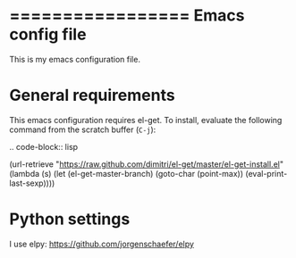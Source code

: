 =================
Emacs config file 
=================

This is my emacs configuration file.

General requirements
====================

This emacs configuration requires el-get. 
To install, evaluate the following command from the scratch buffer (``C-j``): 

.. code-block:: lisp

  (url-retrieve
    "https://raw.github.com/dimitri/el-get/master/el-get-install.el"
    (lambda (s)
    (let (el-get-master-branch)
      (goto-char (point-max))
      (eval-print-last-sexp))))

Python settings
===============

I use elpy:
https://github.com/jorgenschaefer/elpy